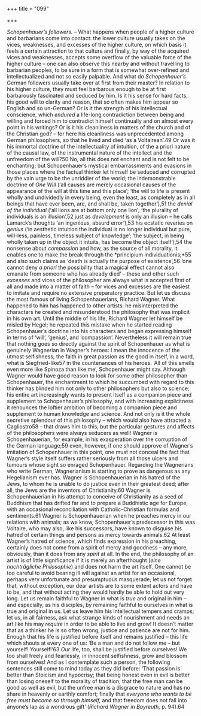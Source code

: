 +++
title = "099"

+++

*Schopenhauer’s followers.* – What happens when people of a higher culture and barbarians come into contact: the lower culture usually takes on the vices, weaknesses, and excesses of the higher culture, on which basis it feels a certain attraction to that culture and finally, by way of the acquired vices and weaknesses, accepts some overflow of the valuable force of the higher culture – one can also observe this nearby and without travelling to barbarian peoples, to be sure in a form that is somewhat over-refined and intellectualized and not so easily palpable. And what do *Schopenhauer’s* German followers usually take over at first from their master? In relation to his higher culture, they must feel barbarous enough to be at first barbarously fascinated and seduced by him. Is it his sense for hard facts, his good will to clarity and reason, that so often makes him appear so English and so un-German? Or is it the strength of his intellectual conscience, which *endured* a life-long contradiction between being and willing and forced him to contradict himself continually and on almost every point in his writings? Or is it his cleanliness in matters of the church and of the Christian god? – for here his cleanliness was unprecedented among German philosophers, so that he lived and died ‘as a Voltairean’.49 Or was it his immortal doctrine of the intellectuality of intuition, of the a priori nature of the causal law, of the instrumental nature of the intellect and the unfreedom of the will?50 No, all this does not enchant and is not felt to be enchanting; but Schopenhauer’s mystical embarrassments and evasions in those places where the factual thinker let himself be seduced and corrupted by the vain urge to be the unriddler of the world; the indemonstrable doctrine of *One Will* \(‘all causes are merely occasional causes of the appearance of the will at this time and this place’; ‘the will to life is present wholly and undividedly in every being, even the least, as completely as in all beings that have ever been, are, and shall be, taken together’\),51 the *denial of the individual* \(‘all lions are at bottom only one lion’; ‘the plurality of individuals is an illusion’,52 just as *development* is only an illusion – he calls Lamarck’s thoughts ‘an ingenious, absurd error’\),53 his ecstatic reveries on *genius* \(‘in aesthetic intuition the individual is no longer individual but pure, will-less, painless, timeless subject of knowledge’; ‘the subject, in being wholly taken up in the object it intuits, has become the object itself’\),54 the nonsense about *compassion* and how, as the source of all morality, it enables one to make the break through the *principium individuationis;*55 and also such claims as ‘death is actually the purpose of existence’,56 ‘one cannot deny *a priori* the possibility that a magical effect cannot also emanate from someone who has already died’ – these and other such *excesses* and vices of the philosopher are always what is accepted first of all and made into a matter of faith – for vices and excesses are the easiest to imitate and require no extensive preparatory practice. But let us discuss the most famous of living Schopenhauerians, Richard Wagner. What happened to him has happened to other artists: he misinterpreted the characters he created and misunderstood the philosophy that was implicit in his own art. Until the middle of his life, Richard Wagner let himself be misled by Hegel; he repeated this mistake when he started reading Schopenhauer’s doctrine into his characters and began expressing himself in terms of ‘will’, ‘genius’, and ‘compassion’. Nevertheless it will remain true that nothing goes so directly against the spirit of Schopenhauer as what is genuinely Wagnerian in Wagner’s heroes: I mean the innocence of the utmost selfishness; the faith in great passion as the good in itself, in a word, what is Siegfried-like57 in the countenances of his heroes. ‘All of this smells even more like Spinoza than like me’, Schopenhauer might say. Although Wagner would have good reason to look for some other philosopher than Schopenhauer, the enchantment to which he succumbed with regard to this thinker has blinded him not only to other philosophers but also to science; his entire art increasingly wants to present itself as a companion piece and supplement to Schopenhauer’s philosophy, and with increasing explicitness it renounces the loftier ambition of becoming a companion piece and supplement to human knowledge and science. And not only is it the whole secretive splendour of this philosophy – which would also have attracted a Cagliostro58 – that draws him to this, but the particular gestures and affects of the philosophers were always seducers as well\! Wagner is Schopenhauerian, for example, in his exasperation over the corruption of the German language;59 even, however, if one should approve of Wagner’s imitation of Schopenhauer in this point, one must not conceal the fact that Wagner’s style itself suffers rather seriously from all those ulcers and tumours whose sight so enraged Schopenhauer. Regarding the Wagnerians who write German, Wagnerianism is starting to prove as dangerous as any Hegelianism ever has. Wagner is Schopenhauerian in his hatred of the Jews, to whom he is unable to do justice even in their greatest deed; after all, the Jews are the inventors of Christianity.60 Wagner is Schopenhauerian in his attempt to conceive of Christianity as a seed of Buddhism that has drifted far and to prepare a Buddhistic age for Europe, with an occasional reconciliation with Catholic-Christian formulas and sentiments.61 Wagner is Schopenhauerian when he preaches mercy in our relations with animals; as we know, Schopenhauer’s predecessor in this was Voltaire, who may also, like his successors, have known to disguise his hatred of certain things and persons as mercy towards animals.62 At least Wagner’s hatred of science, which finds expression in his preaching, certainly does not come from a spirit of mercy and goodness – any more, obviously, than it does from any *spirit* at all. In the end, the philosophy of an artist is of little significance if it is merely an afterthought \(*eine nachträgliche Philosophie*\) and does not harm the art itself. One cannot be too careful to avoid bearing ill will against an artist for an occasional, perhaps very unfortunate and presumptuous masquerade; let us not forget that, without exception, our dear artists are to some extent actors and have to be, and that without acting they would hardly be able to hold out very long. Let us remain faithful to Wagner in what is *true* and original in him – and especially, as his disciples, by remaining faithful to ourselves in what is true and original in us. Let us leave him his intellectual tempers and cramps; let us, in all fairness, ask what strange kinds of nourishment and needs an art like his may *require* in order to be able to live and grow\! It doesn’t matter that as a thinker he is so often wrong; justice and patience are not for him. Enough that his life is justified before itself and remains justified – this life which shouts at every one of us: ‘Be a man and do not follow me – but yourself\! Yourself\!’63 *Our* life, too, shall be justified before ourselves\! We too shall freely and fearlessly, in innocent selfishness, grow and blossom from ourselves\! And as I contemplate such a person, the following sentences still come to mind today as they did before: ‘That passion is better than Stoicism and hypocrisy; that being honest even in evil is better than losing oneself to the morality of tradition; that the free man can be good as well as evil, but the unfree man is a disgrace to nature and has no share in heavenly or earthly comfort; finally that *everyone who wants to be free must become so through himself,* and that freedom does not fall into anyone’s lap as a wondrous gift’ \(*Richard Wagner in Bayreuth,* p. 94\).64


